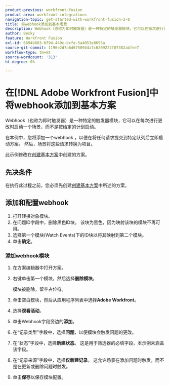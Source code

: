 ```yaml
---
product-previous: workfront-fusion
product-area: workfront-integrations
navigation-topic: get-started-with-workfront-fusion-2-0
title: 将webhook添加到基本场景
description: Webhook（也称为即时触发器）是一种特定的触发器模块，它可以在每次进行更改时启动一个场景，而不是按给定的计划启动。
author: Becky
feature: Workfront Fusion
exl-id: 6694b883-6f94-449c-bcfe-5a4053e8655a
source-git-commit: 1196e2d7a6d6750944a7c6209222f07382abfee7
workflow-type: tm+mt
source-wordcount: '313'
ht-degree: 0%

---
```


# 在[!DNL Adobe Workfront Fusion]中将webhook添加到基本方案

Webhook（也称为即时触发器）是一种特定的触发器模块，它可以在每次进行更改时启动一个场景，而不是按给定的计划启动。

在本例中，您将添加一个webhook ，以便在将任何请求提交到特定队列后立即启动方案。 然后，场景将这些请求转换为项目。

此示例修改在[创建基本方案](/help/quicksilver/workfront-fusion/get-started/build-practice-scenarios/create-simple-scenario.md)中创建的方案。

## 先决条件

在执行此过程之前，您必须先创建[创建基本方案](/help/quicksilver/workfront-fusion/get-started/build-practice-scenarios/create-simple-scenario.md)中所述的方案。

## 添加和配置webhook

1. 打开转换对象模块。
1. 在问题ID字段中，删除黑色ID块。 该块为黑色，因为映射该块的模块不再可用。
1. 选择第一个模块(Watch Events)下的ID块以将其映射到第二个模块。
1. 单击&#x200B;**确定**。

### 添加webhook模块

1. 在方案编辑器中打开方案。
1. 右键单击第一个模块，然后选择&#x200B;**删除模块**。

   模块被删除，留空占位符。

1. 单击空白模块，然后从应用程序列表中选择&#x200B;**Adobe Workfront**。
1. 选择&#x200B;**观看活动**。
1. 单击Webhook字段旁边的&#x200B;**添加**。
1. 在“记录类型”字段中，选择&#x200B;**问题**，以便模块会触发问题的更改。
1. 在“状态”字段中，选择&#x200B;**新建状态**。 这是用于筛选器的必填字段，本示例未涵盖该字段。
1. 在“记录来源”字段中，选择&#x200B;**仅新建记录**。 这允许场景在添加问题时触发，而不是在更新或删除问题时触发。
1. 单击&#x200B;**保存**&#x200B;以保存模块配置。
